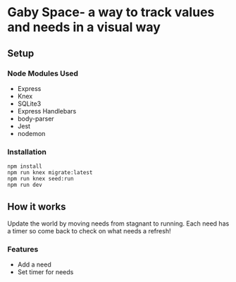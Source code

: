 # Gaby Space- a way to track values and needs in a visual way

## Setup

### Node Modules Used

 - Express
 - Knex
 - SQLite3
 - Express Handlebars
 - body-parser
 - Jest
 - nodemon

### Installation

```
npm install
npm run knex migrate:latest
npm run knex seed:run
npm run dev
```

## How it works

Update the world by moving needs from stagnant to running. Each need has a timer so come back to check on what needs a refresh! 

### Features

- Add a need 
- Set timer for needs
